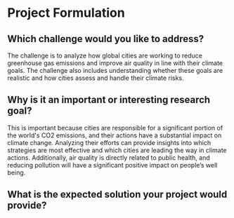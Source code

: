 # Project Formulation

## Which challenge would you like to address?

The challenge is to analyze how global cities are working to reduce greenhouse gas emissions and improve air quality in line with their climate goals. The challenge also includes understanding whether these goals are realistic and how cities assess and handle their climate risks.

## Why is it an important or interesting research goal?

This is important because cities are responsible for a significant portion of the world's CO2 emissions, and their actions have a substantial impact on climate change. Analyzing their efforts can provide insights into which strategies are most effective and which cities are leading the way in climate actions. Additionally, air quality is directly related to public health, and reducing pollution will have a significant positive impact on people’s well being.

## What is the expected solution your project would provide?

